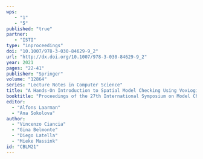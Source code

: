 ```yaml
---
wps: 
   - "1"
   - "5"
published: "true"
partner: 
   - "ISTI"
type: "inproceedings"
doi: "10.1007/978-3-030-84629-9_2"
url: "http://dx.doi.org/10.1007/978-3-030-84629-9_2"
year: 2021
pages: "22-41"
publisher: "Springer"
volume: "12864"
series: "Lecture Notes in Computer Science"
title: "A Hands-On Introduction to Spatial Model Checking Using VoxLogicA – Invited Contribution"
booktitle: "Proceedings of the 27th International Symposium on Model Checking Software (SPIN'21)"
editor:  
  - "Alfons Laarman" 
  - "Ana Sokolova"
author:
  - "Vincenzo Ciancia" 
  - "Gina Belmonte" 
  - "Diego Latella" 
  - "Mieke Massink" 
id: "CBLM21"
---
```

